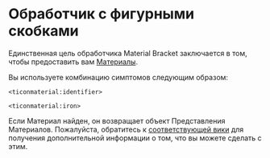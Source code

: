 # Обработчик с фигурными скобками

Единственная цель обработчика Material Bracket заключается в том, чтобы предоставить вам [Материалы](/Mods/ContentTweaker/Tinkers_Construct/Material/).

Вы используете комбинацию симптомов следующим образом:

```zenscript
<ticonmaterial:identifier>

<ticonmaterial:iron>
```

Если Материал найден, он возвращает объект Представления Материалов. Пожалуйста, обратитесь к [соответствующей вики](/Mods/ContentTweaker/Tinkers_Construct/Material/) для получения дополнительной информации о том, что вы можете сделать с этим.